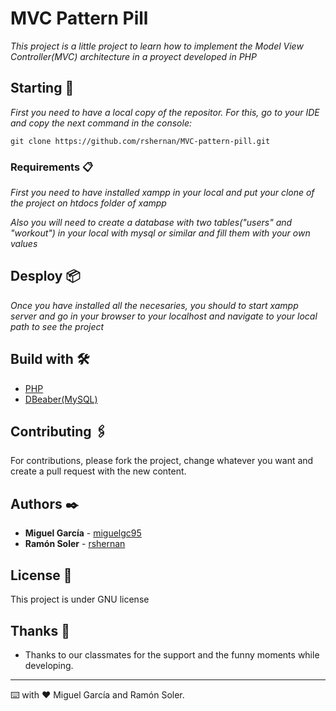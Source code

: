 
 # MVC Pattern Pill

_This project is a little project to learn how to implement the Model View Controller(MVC) architecture in a proyect developed in PHP_

## Starting 🚀

_First you need to have a local copy of the repositor. For this, go to your IDE and copy the next command in the console:_

```
git clone https://github.com/rshernan/MVC-pattern-pill.git
```

### Requirements 📋

_First you need to have installed xampp in your local and put your clone of the project on htdocs folder of xampp_

_Also you will need to create a database with two tables("users" and "workout") in your local with mysql or similar and fill them with your own values_ 

## Desploy 📦

_Once you have installed all the necesaries, you should to start xampp server and go in your browser to your localhost and navigate to your local path to see the project_

## Build with 🛠️

- [PHP](https://www.php.net/)
- [DBeaber(MySQL)](https://dbeaver.io/)

## Contributing 🖇️

For contributions, please fork the project, change whatever you want and create a pull request with the new content.

## Authors ✒️

- **Miguel García** - [miguelgc95](https://github.com/miguelgc95)
- **Ramón Soler** - [rshernan](https://github.com/rshernan)

## License 📄

This project is under GNU license

## Thanks 🎁

- Thanks to our classmates for the support and the funny moments while developing.

---

⌨️ with ❤️ Miguel García and Ramón Soler.
